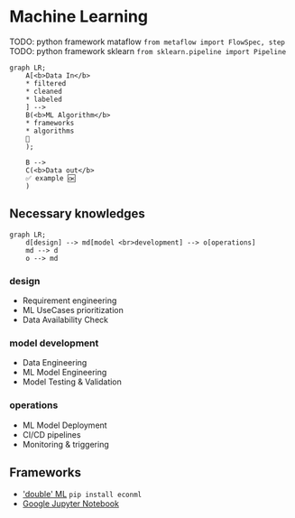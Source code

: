# Machine Learning
TODO: python framework mataflow `from metaflow import FlowSpec, step `
TODO: python framework sklearn `from sklearn.pipeline import Pipeline`

```mermaid
graph LR;
    A[<b>Data In</b>
    * filtered
    * cleaned
    * labeled
    ] --> 
    B(<b>ML Algorithm</b>
    * frameworks
    * algorithms
    🔄️
    );

    B --> 
    C(<b>Data out</b>
    ✅️ example 🆗️
    )    
```

## Necessary knowledges
```mermaid
graph LR;
    d[design] --> md[model <br>development] --> o[operations]
    md --> d 
    o --> md
```
### design
  * Requirement engineering
  * ML UseCases prioritization
  * Data Availability Check
### model development
  * Data Engineering
  * ML Model Engineering
  * Model Testing & Validation
### operations
  * ML Model Deployment
  * CI/CD pipelines
  * Monitoring & triggering

## Frameworks
* ['double' ML](https://github.com/py-why/EconML/blob/main/README.md)
  `pip install econml`
* [Google Jupyter Notebook](https://colab.research.google.com/)
